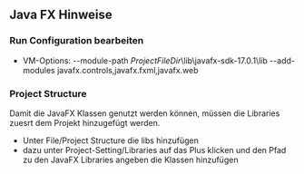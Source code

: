 ## Java FX Hinweise

### Run Configuration bearbeiten

* VM-Options: --module-path $ProjectFileDir$\lib\javafx-sdk-17.0.1\lib --add-modules
  javafx.controls,javafx.fxml,javafx.web

### Project Structure

Damit die JavaFX Klassen genutzt werden können, müssen die Libraries zuesrt dem Projekt hinzugefügt werden.

* Unter File/Project Structure die libs hinzufügen
* dazu unter Project-Setting/Libraries auf das Plus klicken und den Pfad zu den JavaFX Libraries angeben die Klassen
  hinzufügen